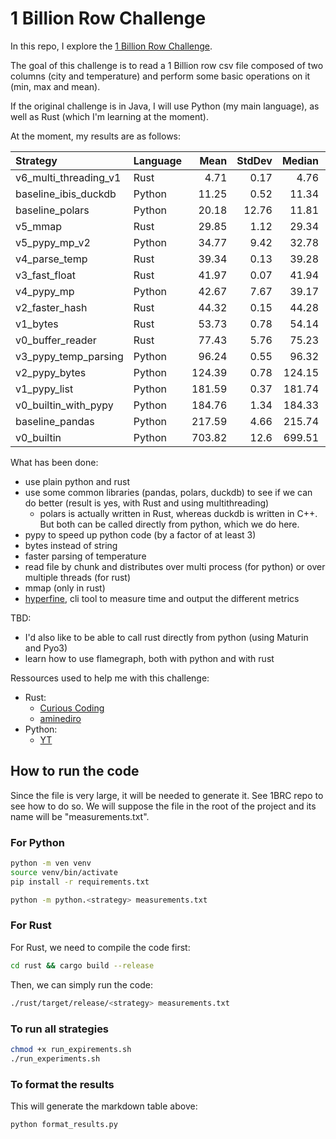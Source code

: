 # 1 Billion Row Challenge

In this repo, I explore the [1 Billion Row Challenge](https://github.com/gunnarmorling/1brc).

The goal of this challenge is to read a 1 Billion row csv file composed of two columns (city and temperature) and perform some basic operations on it (min, max and mean).

If the original challenge is in Java, I will use Python (my main language), as well as Rust (which I'm learning at the moment).

At the moment, my results are as follows:

| Strategy              | Language |   Mean | StdDev | Median |    Min |    Max |
| :-------------------- | :------- | -----: | -----: | -----: | -----: | -----: |
| v6_multi_threading_v1 | Rust     |   4.71 |   0.17 |   4.76 |   4.46 |   4.88 |
| baseline_ibis_duckdb  | Python   |  11.25 |   0.52 |  11.34 |  10.71 |  11.82 |
| baseline_polars       | Python   |  20.18 |  12.76 |  11.81 |  11.63 |  40.37 |
| v5_mmap               | Rust     |  29.85 |   1.12 |  29.34 |  29.27 |  31.84 |
| v5_pypy_mp_v2         | Python   |  34.77 |   9.42 |  32.78 |  24.41 |  46.29 |
| v4_parse_temp         | Rust     |  39.34 |   0.13 |  39.28 |  39.24 |  39.56 |
| v3_fast_float         | Rust     |  41.97 |   0.07 |  41.94 |  41.92 |  42.08 |
| v4_pypy_mp            | Python   |  42.67 |   7.67 |  39.17 |  34.52 |  54.08 |
| v2_faster_hash        | Rust     |  44.32 |   0.15 |  44.28 |  44.19 |   44.5 |
| v1_bytes              | Rust     |  53.73 |   0.78 |  54.14 |   52.4 |   54.3 |
| v0_buffer_reader      | Rust     |  77.43 |   5.76 |  75.23 |  74.19 |  87.68 |
| v3_pypy_temp_parsing  | Python   |  96.24 |   0.55 |  96.32 |  95.52 |  96.81 |
| v2_pypy_bytes         | Python   | 124.39 |   0.78 | 124.15 |  123.7 | 125.73 |
| v1_pypy_list          | Python   | 181.59 |   0.37 | 181.74 | 181.09 |    182 |
| v0_builtin_with_pypy  | Python   | 184.76 |   1.34 | 184.33 | 182.98 | 186.19 |
| baseline_pandas       | Python   | 217.59 |   4.66 | 215.74 | 214.61 | 225.84 |
| v0_builtin            | Python   | 703.82 |   12.6 | 699.51 | 695.57 | 725.97 |

What has been done:

- use plain python and rust
- use some common libraries (pandas, polars, duckdb) to see if we can do better (result is yes, with Rust and using multithreading)
  - polars is actually written in Rust, whereas duckdb is written in C++. But both can be called directly from python, which we do here.
- pypy to speed up python code (by a factor of at least 3)
- bytes instead of string
- faster parsing of temperature
- read file by chunk and distributes over multi process (for python) or over multiple threads (for rust)
- mmap (only in rust)
- [hyperfine](https://github.com/sharkdp/hyperfine), cli tool to measure time and output the different metrics

TBD:

- I'd also like to be able to call rust directly from python (using Maturin and Pyo3)
- learn how to use flamegraph, both with python and with rust

Ressources used to help me with this challenge:

- Rust:
  - [Curious Coding](https://curiouscoding.nl/posts/1brc/)
  - [aminediro](https://aminediro.com/)
- Python:
  - [YT](https://www.youtube.com/watch?v=utTaPW32gKY)

## How to run the code

Since the file is very large, it will be needed to generate it. See 1BRC repo to see how to do so. We will suppose the file in the root of the project and its name will be "measurements.txt".

### For Python

```bash
python -m ven venv
source venv/bin/activate
pip install -r requirements.txt

python -m python.<strategy> measurements.txt
```

### For Rust

For Rust, we need to compile the code first:

```bash
cd rust && cargo build --release
```

Then, we can simply run the code:

```bash
./rust/target/release/<strategy> measurements.txt
```

### To run all strategies

```bash
chmod +x run_expirements.sh
./run_experiments.sh
```

### To format the results

This will generate the markdown table above:

```bash
python format_results.py
```
